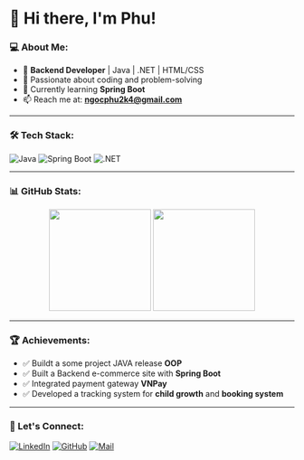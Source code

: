 # 👋 Hi there, I'm Phu!

### 💻 About Me:
- 🎯 **Backend Developer** | Java | .NET | HTML/CSS 
- 🚀 Passionate about coding and problem-solving  
- 🌱 Currently learning **Spring Boot** 
- 📫 Reach me at: **ngocphu2k4@gmail.com**  

---

### 🛠️ Tech Stack:
![Java](https://img.shields.io/badge/Java-007396?style=for-the-badge&logo=openjdk&logoColor=white)
![Spring Boot](https://img.shields.io/badge/Spring%20Boot-6DB33F?style=for-the-badge&logo=spring-boot&logoColor=white)
![.NET](https://img.shields.io/badge/.NET-512BD4?style=for-the-badge&logo=dotnet&logoColor=white)

---

### 📊 GitHub Stats:
<p align="center">
<img src="https://github-readme-stats.vercel.app/api?username=Phu&show_icons=true&theme=radical" height="180px">
<img src="https://github-readme-streak-stats.herokuapp.com/?user=Phu&theme=radical" height="180px">
</p>

---

### 🏆 Achievements:
- ✅ Buildt a some project JAVA release **OOP**
- ✅ Built a Backend e-commerce site with **Spring Boot**  
- ✅ Integrated payment gateway **VNPay**  
- ✅ Developed a tracking system for **child growth** and **booking system**  

---

### 📢 Let's Connect:
[![LinkedIn](https://img.shields.io/badge/LinkedIn-Connect-blue?style=flat-square&logo=linkedin)](https://www.linkedin.com/in/hvn-ph%C3%BA-7093162b6/)
[![GitHub](https://img.shields.io/badge/GitHub-Follow-black?style=flat-square&logo=github)](https://github.com/PhuHVN/PhuHVN)
[![Mail](https://img.shields.io/badge/Email-Contact-red?style=flat-square&logo=gmail)](mailto:ngocphu2k4@gmail.com)
